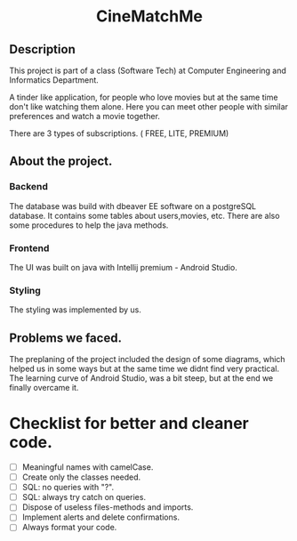 <h1 align="center">CineMatchMe</h1>


## Description
This project is part of a class (Software Tech) at Computer Engineering and Informatics Department.

A tinder like application, for people who love movies but at the same time don't like watching them alone. Here you can meet other people with similar preferences and watch a movie together.

There are 3 types of subscriptions. ( FREE, LITE, PREMIUM) 

## About the project.

### Backend 

The database was build with dbeaver EE software on a postgreSQL database. It contains some tables about users,movies, etc. There are also some procedures to help the java methods.

### Frontend

The UI was built on java with Intellij premium - Android Studio.

### Styling

The styling was implemented by us.

## Problems we faced.

The preplaning of the project included the design of some diagrams, which helped us in some ways but at the same time we didnt find very practical.
The learning curve of Android Studio, was a bit steep, but at the end we finally overcame it.


# Checklist for better and cleaner code.

* [ ] Meaningful names with camelCase.
* [ ] Create only the classes needed.
* [ ] SQL: no queries with "?".
* [ ] SQL: always try catch on queries.
* [ ] Dispose of useless files-methods and imports.
* [ ] Implement alerts and delete confirmations.
* [ ] Always format your code.
